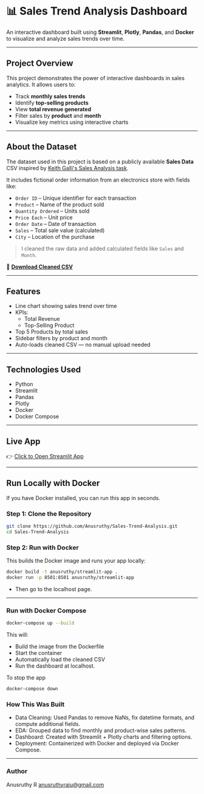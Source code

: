 # 📊 Sales Trend Analysis Dashboard

An interactive dashboard built using **Streamlit**, **Plotly**, **Pandas**, and **Docker** to visualize and analyze sales trends over time.

---

## Project Overview

This project demonstrates the power of interactive dashboards in sales analytics. It allows users to:

- Track **monthly sales trends**
- Identify **top-selling products**
- View **total revenue generated**
- Filter sales by **product** and **month**
- Visualize key metrics using interactive charts

---

## About the Dataset

The dataset used in this project is based on a publicly available **Sales Data** CSV inspired by [Keith Galli's Sales Analysis task](https://www.kaggle.com/datasets/beekiran/sales-data-analysis).

It includes fictional order information from an electronics store with fields like:

- `Order ID` – Unique identifier for each transaction  
- `Product` – Name of the product sold  
- `Quantity Ordered` – Units sold  
- `Price Each` – Unit price  
- `Order Date` – Date of transaction  
- `Sales` – Total sale value (calculated)  
- `City` – Location of the purchase

>  I cleaned the raw data and added calculated fields like `Sales` and `Month`.

📎 [**Download Cleaned CSV**](https://raw.githubusercontent.com/Anusruthy/Sales-Trend-Analysis/main/cleaned_sales_data.csv)

---

## Features

- Line chart showing sales trend over time  
- KPIs:
  - Total Revenue
  - Top-Selling Product
- Top 5 Products by total sales  
- Sidebar filters by product and month  
- Auto-loads cleaned CSV — no manual upload needed

---

## Technologies Used

- Python
- Streamlit
- Pandas
- Plotly
- Docker
- Docker Compose

---

## Live App

👉 [Click to Open Streamlit App](https://anusruthy-sales-trend-analysis-sale-trend-view-r7xy0b.streamlit.app/)

---

## Run Locally with Docker

If you have Docker installed, you can run this app in seconds.

###  Step 1: Clone the Repository

```bash
git clone https://github.com/Anusruthy/Sales-Trend-Analysis.git
cd Sales-Trend-Analysis 
```

###  Step 2: Run with Docker
This builds the Docker image and runs your app locally:
```bash
docker build -t anusruthy/streamlit-app .
docker run -p 8501:8501 anusruthy/streamlit-app
```
- Then go to the localhost page.

---

### Run with Docker Compose
```bash
docker-compose up --build
```
This will:
- Build the image from the Dockerfile
- Start the container
- Automatically load the cleaned CSV
- Run the dashboard at localhost.

To stop the app
```bash
docker-compose down
```
### How This Was Built
- Data Cleaning: Used Pandas to remove NaNs, fix datetime formats, and compute additional fields.
- EDA: Grouped data to find monthly and product-wise sales patterns.
- Dashboard: Created with Streamlit + Plotly charts and filtering options.
- Deployment: Containerized with Docker and deployed via Docker Compose.

---

### Author
Anusruthy R
anusruthyraju@gmail.com


